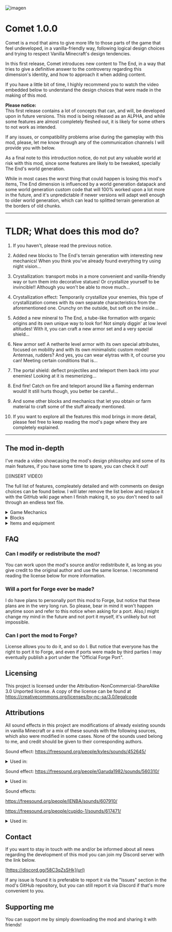 ![imagen](https://user-images.githubusercontent.com/75187144/214413931-eb104440-8357-4170-8c5d-40b5f6084eb4.png)
# Comet 1.0.0

Comet is a mod that aims to give more life to those parts of the game that feel undeveloped, in a vanilla-friendly way, following logical design choices and trying to respect Vanilla Minecraft's design tendencies.

In this first release, Comet introduces new content to The End, in a way that tries to give a definitive answer to the controversy regarding this dimension's identity, and how to approach it when adding content.

If you have a little bit of time, I highly recommend you to watch the video embedded below to understand the design choices that were made in the making of this mod.

**Please notice:**<br>
This first release contains a lot of concepts that can, and will, be developed upon in future versions. This mod is being released as an ALPHA, and while some features are almost completely fleshed out, it is likely for some others to not work as intended.

If any issues, or compatibility problems arise during the gameplay with this mod, please, let me know through any of the communication channels I will provide you with below.

As a final note to this introduction notice, do not put any valuable world at risk with this mod, since some features are likely to be tweaked, specially The End's world generation. 

While in most cases the worst thing that could happen is losing this mod's items, The End dimension is influenced by a world generation datapack and some world generation custom code that will 100% worked upon a lot more in the future, and it's unpredictable if newer versions will adapt well enough to older world generation, which can lead to splitted terrain generation at the borders of old chunks.

___

# TLDR; What does this mod do?

1. If you haven't, please read the previous notice.

2. Added new blocks to The End's terrain generation with interesting new mechanics!
When you think you've already found everything try using night vision…

3. Crystallization: transport mobs in a more convenient and vanilla-friendly way or turn them into decorative statues! Or crystallize yourself to be invincible!!
Although you won't be able to move much…

4. Crystallization effect: Temporarily crystallize your enemies, this type of crystallization comes with its own separate characteristics from the aforementioned one.
Crunchy on the outside, but soft on the inside…

5. Added a new mineral to The End, a tube-like formation with organic origins and its own unique way to look for! Not simply diggin' at low level altitudes! 
With it, you can craft a new armor set and a very special shield…

6. New armor set! A netherite level armor with its own special attributes, focused on mobility and with its own minimalistic custom model! Antennas, rudders? And yes, you can wear elytras with it, of course you can! 
Meeting certain conditions that is…

7. The portal shield: deflect projectiles and teleport them back into your enemies! 
Looking at it is mesmerizing…

8. End fire! Catch on fire and teleport around like a flaming enderman would!
It still hurts though, you better be careful…

9. And some other blocks and mechanics that let you obtain or farm material to craft some  of the stuff already mentioned.

10. If you want to explore all the features this mod brings in more detail, please feel free to keep reading the mod's page where they are completely explained.

___

## The mod in-depth
I've made a video showcasing the mod's design philosohpy and some of its main features, if you have some time to spare, you can check it out!

[](INSERT VIDEO)

The full list of features, compleately detailed and with comments on design choices can be found below.
I will later remove the list below and replace it with the GitHub wiki page when I finish making it, so you don't need to sail through an endless text file.

<details>
  <summary>Game Mechanics</summary>
  
  ## Crystallization
Crystallization is the shining star of this first Comet update. This game mechanic allows you to do many things, but before I start explaining it, you must know that there are two types of crystallization: crystallization by a block, and crystallization by status effect. Let's begin by explaining the former.

### Crystallization by a block.

![imagen](https://user-images.githubusercontent.com/75187144/214414041-1ddc3a11-bd06-4142-841f-6b0113b36002.png)

**Design choices**

The End dimension, like any other part of a well thought out game, works around its own specific theme in the gameplay's lifecycle, in this particular case that theme is transport.

And we shouldn't be much surprised, the characteristic ability of endermen is to teleport around! Back in the 1.9 update we saw this thematic developed upon more, with the introduction of elytras which made player transport a lot more convenient, and shulker boxes which made item transport a lot more efficient too.

With crystallization I aimed to make mob transport a lot less tricky, a more vanilla way of making the classical 'golden lassos'. While staying within the thematic of The End and the unifying force (or block) that I introduced with this mod: End Medium, which we will explore later.

**Game Mechanics**

Crystallization by a block occurs when a mob gets in contact with an End Medium block, or an End Medium Layer block; said mob will begin to turn purple and players will also get a screen overlay effect similar to the one powder snow gives.

<ins>**_Crystallizing mobs_**</ins>

When the entity finishes turning purple it will successfully crystallize, turning into a block known as a Crystallized Creature block. This block can be gathered with any tool or your bare hand, and can be placed anywhere in the ground as long as the block has a hitbox in its center (i.e: fences, walls; but not a cauldron or a composter).

![imagen](https://user-images.githubusercontent.com/75187144/214415298-888ddc35-2433-4c4b-83b3-197fe1618199.png)

You can de-crystallize an entity by placing water inside of the crystallized creature block which can be waterlogged. Name, status effects, villager trades, collar color, and any data that is stored in an entity's NBT tag is preserved. The entity that got crystallized and then released back is in fact the same one, so much so that their UUID is kept and duping the block and releasing two copies of the same entity makes the new copy disappear because Minecraft itself doesn't allow two entities of the same UUID.

Bosses (Enderdragon and Wither), semi-bosses (Elder Guardian, Ravager, Warden) and Iron Golems cannot be crystallized, although I have plans to make them crystallizable in the future under certain circumstances, like last-hitting them with a special weapon.

Crystallized creature blocks have a crystal base that can be removed by right-clicking them with a pickaxe, this will give you a 'cleaner' version of your crystallized mob, but if what you want is a decorative statue, you can go a step further.

![imagen](https://user-images.githubusercontent.com/75187144/214413522-82e03d2e-cc02-4022-bcdf-d145fe701367.png)

With a crystallized creature block and four amethyst shards you can craft a Creature Statue, a block that will permanently seal the crystallized mob, and remove the crystallized overlay off it, leaving what looks like the regular version of the mob. You can then, if you want, right click it with quartz to turn it into a quartz statue, or remove the quartz by right-clicking it with a pickaxe if you weren't convinced by the finishing touch. I'll make more materials for statues in the future.

End mobs are naturally immune to crystallization by regular means, but they can still get crystallized.

<ins>**_Crystallizing players_**</ins>

![imagen](https://user-images.githubusercontent.com/75187144/214416828-1c0d497c-fa31-49c7-8729-973522a1398c.png)

When players crystallize they don't turn into blocks, instead, they become unmovable, un-pushable and invulnerable, almost like a block. In this state the player is theoretically invincible, they cannot be hit, their health doesn't lower, their food bar won't deplete and their status effects' timers will freeze in place; these three things are all respectively indicated in a graphic manner by: 

- Displaying their body with a crystallized texture → unhittable. 
- Turning their hearts into heart-shaped crystals → health modification and status effects won't apply.
- Crystallizing their food bar → indicates that natural regeneration won't apply.

These indications will make more sense once we review the other type of crystallization.

If the player moves, tries to use an item, or tries to attack they will break out of the crystallized state, so this is more of a 'preservation' mechanic that could be useful for AFK-ing, but has potential for other uses.

Bear in mind that crystallization is not instant and won't begin on an entity that has recently received damage, so it can't be used to cheat death, at least not with this method…

### Crystallization by status effect.

![imagen](https://user-images.githubusercontent.com/75187144/214418471-39f8951c-9d52-4fe9-8a4d-4ad0801bcab4.png)

**Design choices**

Crystallization potions are designed with PvP in mind, although they can be useful in PvE too; they act as a 'stun' or a 'timeout', but not just that, since they can be very lethal or save your life if used properly, because the type of crystallization they apply is slightly different from the one we just saw.

**Mechanics**

Crystallization potions can be brewed with a Bottle of Concentrated End Medium, a material that is showcased ahead in the items section.

These potions will crystallize a player or an entity (without turning it into a block) for a brief period of time: 

- 8 seconds for regular and splash potions and 16 seconds for long duration regular and splash potions.
- 2 seconds for regular lingering potions and 4 seconds for long duration lingering potions.
- 1 second for regular tipped arrows and 2 seconds for long duration tipped arrows.

Unlike with regular crystallization, moving or using an item won't release you from this state, and actions like attacking, placing a block or using an item will just not work, the only thing you can do is drop items, pick up nearby items or move items inside your inventory.

When crystallized by this status effect, your health bar won't appear as crystallized, this means that, while your body and food bar are crystallized; indicating that you won't be affected by external sources of damage nor you can regenerate your health naturally, you will be affected by status effects, that will tick while you are crystallized by this effect.

This can be used both in an offensive and a defensive way:

Offensively, you could poison a player and then crystallize them, they will have to tank that damage since they won't be able to do anything for as long as the crystallized effect lasts.

Defensively, you can use a regeneration potion and then crystallize yourself, you can't regenerate health naturally, but that doesn't account for status effects, so no one will be able to harm you while you are healing inside your crystal shell.

Take into account that once you are crystallized you won't be able to receive any more status effects until you get de-crystallized, so think very well in which order you'll  use your potions.

<ins>Security measures</ins>

To avoid the spam of crystallization potions that could be very annoying for players and unbalanced for both PvP and PvE, any entity that was crystallized recently by a status effect won't be able to be crystallized again for a period of time equal to twice the maximum duration of the last source of crystallization; in the future a gamerule will probably be includen to further secure the spam of this effect.

The duration of the cooldown is regardless of the time that the actual effect lasted, which means that if you got hit by a 16 seconds crystallization potion but only got the effect for 5 seconds because you were not hit point-blank, you can't be crystallized by other players for 32 seconds. 
**Notice:** this cooldown mechanic doesn't apply if you are the one crystallizing yourself, but in case this leads to unbalance, the cooldown may apply to self-crystallization as well in the future.

![imagen](https://user-images.githubusercontent.com/75187144/214418825-6739572b-fdf6-424c-b69f-7147af6dae51.png)

For more balance purposes, mini bosses (Elder Guardians, Ravagers, Wardens) and Iron Golems, although they can be crystallized by a potion, its effect will last for only ⅓ of what is supposed to last and the full cooldown if the effect will still apply, so you can use a potion of crystallization to freeze a Warden for 4 seconds at maximum, but you better run fast the next 32…

The Ender Dragon and Wither bosses are immune to all status effects by default, and, by following these design principles they should be immune to the crystallization effect too, so no changes were made to these mobs.

Finally, for anti-exploit purposes, if a player is surrounded by lava or buried in blocks while it was crystallized, it will teleport to safety the moment it touches the lava (they still catch on fire), or the moment they begin to suffocate; it is not guaranteed if there is not enough room to find a teleport location though.

#### Known issues and what to expect in future versions

- Effect duration for potions can be tweaked in the future if it seems too long.
- Crystallized Allays won't appear as crystallized because they are rendered in a different way, expect this to be fixed in future versions.
- Some mobs may still play some movement animations when crystallized, this a very rare occurrence as I only saw it happen once, it is more common to see if they got crystallized by a potion though. I still have to investigate what causes this although I have some theories.
- When placing a crystallized creature duplicated in creative mode, all statues will rotate to the rotation of the last placed statue, since they all hold the same mob, this behavior, while not intended, doesn't do much harm since only affects creative mode and it can be avoided, but I may look into fixing it sometime.
- When releasing a crystallized creature duplicated in creative mode, the creature will instantly despawn if it has been already released and is still alive, since two entities with the same UUID cannot exist in the same world, this behavior is intended.

</details>
<details>
  <summary>Blocks</summary>
<details>
  <summary>End medium</summary>

### End medium

![imagen](https://user-images.githubusercontent.com/75187144/214419371-fe120f96-eb2c-4b7a-bfb3-26b379e0b8d3.png)

### Lore
This substance is an extremely dense liquid that forms crystals when it gets in contact with air, growing upwards and giving shape to large vertical crystal columns that take millions of years to form.

This substance is the base of life in The End, and just like end stone is the anti-cobblestone, end medium is the anti-water of this twisted and inverted, alien dimension.

The sides of this block are composed of dried out medium that has formed sharp vertical crystals while the top of the block remains partially exposed, pushing fresh medium to its surface from its insides.

### Design choices
Along with crystallization, End Medium is the main protagonist of this first release of Comet.

This block was designed with the idea in mind that it should be the equivalent to water in The End, like some sort of anti-water, much like end stone is anti-cobblestone; giving origin to all the shared properties that the living creatures of The End present though its own properties.

It's a polar opposite to its overworld equivalent, WITHOUT recurring to a simple 1:1 design by simply being "purple water" or "purple water that flows upwards", much like Striders were added accounting for the properties of unburnable boats, without recurring to repetitive, lazy or oversimplified design, that some mods added in the past through obsidian/iron and alike boats, in order to supply the need for a lava-based transport method.

### Mechanics

![imagen](https://user-images.githubusercontent.com/75187144/214419804-be94bd09-0d75-4882-b523-c8b1599ab5c2.png)

This block acts similarly to powder snow, since you can sink into it, but, since end medium is based on Non-Newtonian fluids, whenever an entity is moving with enough speed, it won't be able to sink into it, but if you stay still on top of it or sneak very slowly towards it, you will begin to very slowly sink on it.

This block generates layers of end medium on top of itself.

Whenever you are not moving on end medium you will begin to crystallize. If you move, take damage, or begin an action like attacking or using an item the crystal around you will shatter, interrupting the process, stay still and it will begin again.

All entities that get crystallized by it will be placed as a block replacing it, except players, who don't turn into blocks.

You can also set it on fire to produce End Fire.

This block also produces particles around it, very rarely, simulating upwards escaping fumes. A lot of blocks of end medium together will make this effect more apparent, giving a nice atmosphere to it.

Finally, your air meter depletes at the same rate as being underwater when inside this semi-solid, so watch out for that!

### Where to find it and how to gather it
End medium can be found anywhere across the outer End Islands, forming tall clusters of columns called "Vertical Lakes" or "Vertical Puddles".

It can be gathered with a shovel, it's a bit hard to mine, since it is a viscous material.

### Known issues and what to expect in future versions
- Right now, vertical lakes use the same generation algorithm as basalt columns from basalt deltas; it will be changed in the future to give them their own unique shape.

- Running while jumping over large surfaces of end medium in survival mode causes jittering player movement since the server will try to reposition them. I am well aware of this problem which appears to have something to do with synchronization. It is minor, but I've been struggling to fix it since I cannot spot the origin of this problem, expect it to be fixed in future versions.

</details>

<details>
  <summary>End medium layer</summary>
  
### End medium layer

![imagen](https://user-images.githubusercontent.com/75187144/214421399-c193c5ef-0f1e-40b1-a867-1ab09359d5c7.png)

### Lore
End medium sometimes releases a thin layer of substance on top of it, over thousands of years, it builds up, drying in the process, producing a new block of end medium on top, making vertical puddles grow.

These fresh layers of medium are more brittle than regular medium, but equally reactive.

### Design choices
Originally, end medium was going to be a solid block, and this layer would be a single-level fluid that would have the crystallization mechanics; midway through development I decided to change end medium to the way it is now and repurpose this layer as a you-don't-sink-in crystallization catalyst, in other words, staying on top of this block also crystallizes you, but you won't be shoved into a viscous block, also it is easier to renew than end medium itself, more on that later.

Lore-wise, these blocks build up and dry to form new medium, but I didn't want to make them do this in-game since vertical lakes would grow to the build limit if you stood enough time near them, breaking immersion a little and ruining the views of the landscape of The End; since vertical lakes are supposed to grow over millions of years, I decided not to include this mechanic, I am open to revisit it sometime though.

### Mechanics

![imagen](https://user-images.githubusercontent.com/75187144/214422164-edd793e9-a2ae-41c6-9f23-9742e9412d1c.png)

It will crystallize entities that are on top of it, replacing the block with the crystallized entity, unless it is a player.

### Where to find it and how to gather it
It can be found on top of end medium, which, after some time, generates end medium layers on top of itself.

To gather it, you require a silk touch shovel.

### Known issues and what to expect in future versions
There are no known issues regarding this block.
This block might get some more mechanics in the future.
</details>

<details>
  <summary>End fire</summary>
  
### End Fire

![imagen](https://user-images.githubusercontent.com/75187144/214423745-40862a51-d187-44dc-b6ce-696c148060e2.png)

### Lore
When dragons freely roamed The End's skies, it was common for them to gulp large amounts of end medium, this substance helped keep their scales hard and stiff and its digestion produced a very corrosive acid, so strong that it was compared with fire, it was known as dragon breath, when dragons still existed that is…

If someone were to simulate a dragon's digestion through a chemical process nowadays, it would definitely be combustion.

### Design choices
I always thought purple fire was very fitting for The End, I am not sure if purple fire is a common thing in End Mods, but I am going to assume it is; what I don't know if it's so common is the properties this fire has.

**As an additional note:**
When developing Comet, I decided to tamper a bit with the game's code and made Soul Fire render blue in the screen overlay and on entities set on fire by it, something that doesn't happen in vanilla Minecraft.

Another thing that doesn't happen in vanilla Minecraft is that, when you are set on fire by soul fire, you don't lose 1 heart per tick, you just lose half a heart, while, if you stay on top of soul fire you will lose 1 heart per tick; I changed so if you were set on fire BY soul fire, you will keep losing 1 heart until you are put out or you get set on fire by a different fire.

### Mechanics

![imagen](https://user-images.githubusercontent.com/75187144/214425467-c8406ae0-0e72-4ea8-aebe-a766ede7fba1.png)

When set on end fire, you will begin to teleport to a random nearby location every time you get damaged by the fire, similar to how an enderman teleports when it is set on fire.

When a recently de-crystallized entity touches lava, it will be set on End fire, teleporting it to safety, but receiving the fire's burn damage.

### Where to find it and how to gather it
You can get this block by setting End Medium on fire.

### Known issues and what to expect in future versions.
- While players usually render fire just fine, right now, many mobs render on blue fire when they are set on fire, I will make sure this is one of the first things that get fixed for the next release.
- The game overlay of fire may display a normal fire tick before displaying fire of a different color, I'll work to fix that too as soon as possible, as minor as it is, it's a bit annoying.
</details>

<details>
  <summary>Concentrated End medium</summary>
  
### Concentrated End Medium

![imagen](https://user-images.githubusercontent.com/75187144/214431911-0a7a247e-deea-4b6e-b595-511e86bd31cc.png)

### Lore
This substance is pure end medium, or more like adulterated end medium; so strong that creatures that are usually immune to the crystallization effect of end medium will be affected by this substance; being pure end medium though, it dries out very quickly, oxidizing within seconds and turning into regular end medium.

### Design choices
Concentrated end medium solved a lot of issues I had during the development of this mod: it made it possible to have a way to crystallize end creatures, which are immune to regular end medium, it served as the ingredient for crystallization potions that for a long time I wasn't sure what it was going to be, and gave a purpose to a farming mechanic explained ahead at the Endbrite Tube block entry, among other uses it will serve for in the future.

### Mechanics
If an entity enters in contact with this block it will get instantly crystallized.

End mobs, which are immune to crystallization by touching regular end medium can get crystallized by concentrated end medium.

When placed on the ground, it will dry out after some time turning into regular end medium.

When several blocks of concentrated end medium are placed on top of another, it will dry out in layers, the lowermost layers will dry out first, respecting the lore of the crystals that slowly grow by squirting liquid that dries out on its uppermost surface.

The heat given off by a froglight can interrupt this drying process, so if a concentrated end medium block is next to a froglight, and another concentrated end medium block is placed on top to the heated block none of the two will dry out, this can be repeated ad-infinitum. 

You still cannot crystallize bosses or semi-bosses with this block.

### Where to find it and how to gather it
Concentrated end medium can be obtained through farming or by picking it up from a block that can sometimes generate beneath special chorus plants, this is done using buckets.

### Known issues and what to expect in future versions.
- No issues so far with this block.
</details>

<details>
  <summary>End Drenchstone</summary>
  
### End Drenchstone

![imagen](https://user-images.githubusercontent.com/75187144/214432240-d3ad35cd-e77f-4e23-8f70-9e40973bf568.png)

### Lore
When a chorus plant roots grow far enough into end stone, it is not uncommon to find this type of rock around them, with hollow cavities once occupied by roots that decayed long ago.
Design choices
Drenchstones are a family of blocks introduced by Comet, they were initially planned for a different release, but since the already planned expansions for Comet are interconnected, I had to work on these earlier.

There are three types of drenchstones: overworld drenchstone, nether drenchstone and end drenchstone.

While the first two can only be found in the creative inventory since they are not finished yet, end drenchstone is finished, and can be found in The End. 

Its mechanics keep building upon the already established theme: The End's place in the game's progression is the facilitation of transport.

### Mechanics

![imagen](https://user-images.githubusercontent.com/75187144/214432384-3117359c-d892-4df1-9268-5c396d491188.png)

End drenchstone allows you to easily transport fluids, you can fill this stone with a single bucket of water, lava, or concentrated end medium. If you right click it with an empty bucket, you can pick back the fluid it stores, you can also mine this block while it holds a fluid and stack it up to 64 blocks, so you can carry in a single slot way more than just a bucket of fluid.

This block will also automatically store any fluid adjacent to it if said fluid block is a source block; removing that block in the process.

### Where to find it and how to gather it
Some chorus plants have roots that pierce the outer End Island they inhabit down to their very bottom, around these roots you will find end drenchstone blocks, usually filled with concentrated end medium.

### Known issues and what to expect in future versions.
- It is possible to dupe fluids under certain conditions, this bug is set in high priority for fixing next release.
- I've tried making it store modded fluids but it didn't work out very well, in the very far future I might revisit the idea.
</details>

<details>
  <summary>Rooted End Stone</summary>

### Rooted End Stone

![imagen](https://user-images.githubusercontent.com/75187144/214433189-7485e192-9038-4252-967b-3631fe128574.png)

### Lore
Chorus Plants not only grow tall, but they grow deep too, some plants in particular have roots that go as deep as the island they inhabit can provide, and they are a key factor for the formation of Endbrite Tubes, which is a supermaterial comparable to the legendary netherite.

### Design choices
I wanted to build this mod around the fact that The End has an ecosystem, an alien one, but an ecosystem regardless. Chorus plants are very important for this ecosystem since they are the base for The End's food chain much like real plants are in the real world. 

They provide a source of food for endermen - if we follow commonly accepted theories about the evolution of end life - and are likely the ones that gather end medium from the crevices of the raw end stone into their roots and, therefore, into end drenchstone.

These roots, when in contact with the concentrated end medium that they naturally gather, they get overstimulated and begin to work harder in their duty, not only that but they inevitably drip excess medium below them, making the formation of endbrite tubes theoretically possible.

### Mechanics

![imagen](https://user-images.githubusercontent.com/75187144/214433282-23b8f65e-c30b-4a9a-b3bd-c7227eb16055.png)

Rooted end stone blocks will get overstimulated when they are adjacent to end drenchstone that holds concentrated end medium inside, these blocks then can be used to gather more concentrated end medium with the use of endbrite tubes.

### Where to find it and how to gather it
Some chorus plants have roots that pierce their host End Island down to their very bottom; those roots are inside these blocks.

### Known issues and what to expect in future versions.
- The texture for fresh/overstimulated rooted end stone is not its definitive version.
</details>

<details>
  <summary>Thorny roots</summary>

### Thorny roots

![imagen](https://user-images.githubusercontent.com/75187144/214433353-442febd6-bd2c-4c9e-8e3d-60f75125347f.png)

### Lore
Thorny roots are a kind of root that hangs from below the outer End Islands, and, contrary to popular belief, they don't belong to chorus plants but to a yet to identify plant-like organism that inhabits the islands.

These roots grow thorns or spikes as a way to defend themselves from potential predators, these spikes are very bright and emit light as a warning signal to not touch them.

The way these plants have developed their defense mechanism is very peculiar. When touched, their thorns, which are made out of a material very similar to thin glass, will break and inject venom into their victims, but that's not just it, they do it in a very unique manner. 

Thorny roots do not produce their own venom, instead, they steal harming substances from animals and other creatures across dimensions by teleporting them and then teleports them directly into their victims bloodstream rather than injecting them with a stinger.

### Design choices
I wanted endbrite tubes to be gathered in a different way from other ores, these roots not only provide decoration and more life to those unexplored corners of The End, but also make the hunt for this precious material much harder.

They also serve as a support for placing blocks when the player spots endbrite tubes when flying with an elytra.

### Mechanics

![imagen](https://user-images.githubusercontent.com/75187144/214433521-a9ef385c-f51e-4ff6-88b5-318ba5562b1a.png)

These roots act like vines, they are climbable and they grow with time, their spikes emit light just like glow berries do, but unlike glow berries, these grow back after a while when broken.

When an entity touches them, a random malicious status effect will be applied to them; the most likely to be applied are Poison and Wither, but if you are lucky you might just get poisoned with Hunger; and if you are very unlucky, there is a small chance you can get the Blindness effect, and trust me, that is the worst thing you can get when flying with elytra just above the void looking for Endbrite Tubes.

### Where to find it and how to gather it
They grow below the outer End Islands, when broken they might drop their block item.

### Known issues and what to expect in future versions.
- No issues nor planned features for this block so far.
</details>

<details>
  <summary>Endbrite tube</summary>

### Endbrite tube

![imagen](https://user-images.githubusercontent.com/75187144/214433926-84d33d66-4b31-4749-b396-bad42603b76c.png)

### Lore
When end medium drips from rooted endstone over the Thorny Roots it may have below, it begins to crystallize them, these roots serve as a support for the emerging endbrite tubes, structures that form over very long periods of time and are shaped like tubes that grow one next to the other, 'older' tubes are longer that 'younger' tubes, since they've been growing ever since they first 'sprouted'. 

This material is of a very durable nature due to its grid-like molecular structure made of even smaller tubes 'glued' together. Due to its majorly hollow composition it is also very lightweight.

A real life example of a material like this would be Aerogel, but it is also based on carbon nanotubes.
Design choices
When making the 'netherite equivalent' of a mineral in The End, I wanted to make it in its own unique way, not just recoloring ancient debris to purple and stamping a sticker with the word "Enderite'' written on it.

This block consists of tubes, similar to sea pickles or candles, they can be stacked together, but hanging from a ceiling, up to 7 times on the same block.

In order to find it, you will have to fly beneath The End's outer islands, and look for it in a forest of very venomous thorny roots. This makes it differentiate itself a little from the whole "just dig very deep and find it" trope. Since this time it will be always exposed to air and the struggle of gathering it comes from finding it in a forest of poisonous, spiky, vine-like roots and getting to it without falling into the void.

I also made their dripping mechanic, only able to happen at The End, and below a certain altitude. This is to decentralize the farming of concentrated end medium, a design philosophy trend that Minecraft started with monster spawners and has revisited with budding amethyst blocks and that I really like.

### Mechanics

![imagen](https://user-images.githubusercontent.com/75187144/214434078-482a5c11-64ef-4e2f-a09f-ee331209f988.png)

If endbrite tubes are placed below Y=25 in The End, they will start to drip some liquid, if you place these tubes beneath a fresh rooted end stone block - which is a dry rooted end stone block next to an end drenchstone filled with concentrated end medium - it will drip even more, and this time, you can put a cauldron below the tubes to gather concentrated end medium.

### Where to find it and how to gather it
It can be found below the outer End Islands, between all the thorny roots that grow there, it is a bit rare to find, but not too rare.

In order to obtain the block itself, you need a silk touch diamond or above pickaxe, an easier way to obtain the block itself is to break the block that it latches into.

If you use a diamond or above pickaxe without silk touch to mine it, you will obtain endbrite shards, required for crafting endbrite gear.

Using fortune can give you more endbrite shards.
### Known issues and what to expect in future versions
- Dripping particles sometimes get stuck inside the block itself, this is because the particles the block uses are the same particles that the crying obsidian block uses; in future versions, endbrite tubes will use their own custom particles.
- I may make players unable to pick up endbrite tubes by breaking the block that supports them, but I have to give it some thought.
- I may change the name of the block since technically 'Endbrite' is the alloy that forms when this material and iron combine.
</details>

<details>
  <summary>End iron ore</summary>

### End Iron Ore

![imagen](https://user-images.githubusercontent.com/75187144/214434348-3834a1e7-a16c-4d07-85bd-920c1bd6d053.png)

### Lore
Iron hides within the stone of these floating islands, but it is not visible to the naked eye. Life from this place sees their home world from a different point of view quite literally since their eyes are very different, they can see this iron, but we cannot, if only there was a way to see it...
Design choices
Very simple: The Nether has a lot of gold in it, a material that is essential for crafting the netherite alloy. Then The End will have a lot of iron, essential for the crafting of Endbrite, an equivalent to netherite.

Not only that but iron is a very used material in crafting and it is very useful to have a large source of this material available at the late-game. While the Caves and Cliffs update made iron appear in larger quantities in the overworld thanks to the introduction of ore veins, I believe that for those late-game players like me who don't really like building Iron Farms that much, no matter how simple they are, it may not be that bad of idea that there could be a big source of iron in the place only late game players really visit.

Also, The End is very reminiscent of an asteroid field, I always believed that it was in fact some sort of broken world or asteroid field where life managed sprout or carry on, and asteroids are known to be oftenly composed of a lot of metals including iron, so I projected that little scientific fact into the more fantasy-like world of Minecraft and made end iron ore very common in these islands.

### Mechanics

![imagen](https://user-images.githubusercontent.com/75187144/214435240-bf1d103c-000d-48dd-9d7a-7d946a8b979f.png)

End iron ore looks exactly like end stone, unless you have the Night Vision status effect on, in that case, end iron ore will show pink spots that reveal its position and ferrous composition.

### Where to find it and how to gather it
On the surface and inside the outer End Islands, you can mine it with the same pickaxes you can mine regular iron ore: stone or above.

### Known issues and what to expect in future versions
- This block is a block entity, like a chest or a furnace, it needs to be one in order to be able to display its pink spots when the player is under the effects of night vision, its high presence makes the world just a tiny bit more laggy, since I want to increment the amount of appearance of this ore I will be working on optimizing it, I already have some plans. Still it shouldn't impact performance that much right now.
- The shape of the veins that they form will change in the future.
</details>

<details>
  <summary>Chorus humus</summary>
  
### Chorus Humus

![imagen](https://user-images.githubusercontent.com/75187144/214435456-d9fd9692-78d0-4c22-afb8-f6cb6c543564.png)

### Lore
Chorus Flower petals that fall from their plants build up in the ground to form this podzol-like humus, it comes in fresh and dryed out versions.

### Design choices
Right now it only serves a decorative purpose and it will worked upon a lot in the future since I personally don't like soils like grass, podzol or mycelium being present in The End, but I still think there is a place for it and I've got quite a lot of mechanics planned for it.

### Mechanics
Chorus plants can be planted on them, and, for now, they only generate in them, although that will probably be reverted back to how they usually generate.

### Where to find it and how to gather it
Anywhere on the surface of the End Highlands biome (the center of The End's outer Islands).

### Known issues and what to expect in future versions
- A lot of changes are expected for this block in the future.
</details>
</details>

<details>
  <summary>Items and equipment</summary>
  
  <details>
  <summary>Endbrite shard</summary>

### Endbrite shard

![imagen](https://user-images.githubusercontent.com/75187144/214435798-124c27b2-d70a-4a13-aeb9-0c39dab3e3cd.png)
 
### Lore
These shards are smaller pieces of endbrite tubes and can be used to craft stuff with.
Design choices
They are the prior step to netherite scrap if we want to compare them with netherite. 

I have yet to make some decisions on the crafting flow of endbrite ingots, either this item or endbrite fibers may be removed in the future if I don't find a better use for any of the two beyond 'you need this to craft this other thing'.

I wanted endbrite ingots to have the same crafting flow as netherite ingots, since both are 'dimensional alloys' (more on that concept in the endbrite ingot's entry) I want them to have some things in common, one of them being the crafting process, but I highly dislike having items with no purpose other than crafting one thing, so I'll either find additional purpose for them or remove them altogether.

I decided to add them in the first place because I wanted the player to be able to use fortune with endbrite tubes without them being able to dupe them and placing them back infinitely.

### Mechanics
They can be smelt into endbrite fibers, required in the crafting of endbrite ingots.

### Where to find it and how to gather it
You can get them by mining endbrite tubes without silk touch, with a diamond or above pickaxe. You can get more per tube mined using fortune.

### Known issues and what to expect in future versions
- I may remove this item or endbrite fibers, but I might as well not if I find good uses for both of them.
  </details>
  
  <details>
  <summary>Endbrite fibers</summary>
### Endbrite fibers

![imagen](https://user-images.githubusercontent.com/75187144/214435991-398d2d0f-ad2f-48d6-b0a4-a6c79217cf38.png)

### Lore
When exposed to high temperatures, endbrite shards disassemble into very resistant fibers that form a fabric which can be used to forge endbrite ingots.

Since the resultant fabric is also very heat resistant, only the acidic breath of a dragon can make it melt and combine with iron to form endbrite ingots.

### Design choices
This is the equivalent to netherite scrap if we were to compare endbrite with netherite.

I decided to include dragon breath in the crafting recipe to further increase the value and the challenge of crafting the armor, it still shouldn't be too hard to craft it since you first face the dragon before going to the outer islands, it also gives more purpose to dragon's breath.

And also I liked the lore implications it had regarding being so resistant that only a dragon can melt it.

### Mechanics
    
![imagen](https://user-images.githubusercontent.com/75187144/214436158-30243082-a9c8-4cb4-87c8-3bee9783b094.png)
    
It is used to craft endbrite ingots with 4 iron ingots and 1 bottle of dragon breath in shapeless crafting.

It is also used in the smithing table to craft the portal shield.

### Where to find it and how to gather it
It is obtained by smelting an endbrite shard.

### Known issues and what to expect in future versions
- I may remove this item or endbrite shards, but I might as well not if I find good uses for both of them.
  </details>
  
  <details>
  <summary>Endbrite ingot</summary>
  
### Endbrite ingot
    
![imagen](https://user-images.githubusercontent.com/75187144/214436256-9a30f61b-6c67-4fc3-82df-8b3e96b07c3e.png)

### Lore
This dimensional alloy is the apex of supermaterials, at least regarding anything that can be found in The End dimension. Forged with the breath of a dragon it is not only durable, but it is also very lightweight.

### Design choices
Comet was originally going to be called Dimensional Alloys, a mod that came from the idea that, since netherite is an alloy of ancient debris and gold, there must be other of these "dimensional alloys" with the other metals: iron and copper.

Endbrite is The End's equivalent to netherite. 

It is NOT an upgrade from netherite, but a replacement to netherite, since I thought it would be more logical for dimensional alloys to be 'siblings' rather than 'descendants', and The End's difficulty is not much greater than The Nether's, if it is not even lower. 

I don't like the concept of power creeping the player with 'yet another upgrade to my armor/tools' if it is not really necessary. 

I thought it would be more natural for endbrite to be an equivalent to netherite, as well as for the Copper-based Dimensional Alloy that will come in future expansions, which will also be a replacement to netherite and not an upgrade.

I know this is a controversial take, but bear in mind that I am not against gear upgrades. I think gear upgrades have a place in the game, but their place would be in a moment further into the game's progression like a 'new super hard-late-game' dimension where a gear upgrade would be logical.

### Mechanics
It can be used in a smithing table with a diamond gear piece to upgrade it to endbrite.

### Where to find it and how to gather it
It can be crafted using 4 endbrite fibers, 4 iron ingots and 1 dragon's breath in shapeless crafting.

### Known issues and what to expect in future versions
- There are no issues found with this item so far.
- In the future you will be able to craft endbrite tools and weapons too.
  </details>
  
  <details>
  <summary>Endbrite Armor</summary>
### Endbrite Armor

![imagen](https://user-images.githubusercontent.com/75187144/214436640-ab45c2db-77d2-4b8d-bab7-b070980e59c4.png)

### Lore
This armor is made of the ultra-resistant, ultra-lightweight endbrite material, which provides a protection equivalent to netherite, while allowing you to run faster and even fly with it.

### Design choices
This whole mod began with this idea, of an amor equivalent to netherite in protection but that exchanged some of the attributes of netherite with other things.

It has a custom model, it is not just an armor reskin, the helmet has antennas and the chestplate and leggings have rudders, I kept the model minimalistic, not too moddy, reminiscent of vanilla.

### Mechanics
Endbrite armor provides the same level of protection as netherite armor, with the same durability.

Endbrite armor, instead of giving you knockback resistance, provides you with movement speed. Each piece gives you +5% of movement speed. A full set is equivalent to the Speed I status effect that can, of course, still be applied with the potion for further speed.

Endbrite armor, instead of being unburnable, lets you equip elytra and fly with it, ONLY if you are wearing the full set, otherwise, your elytra will split from the chestplate and be returned back to you.

To equip an elytra with the armor, put the full armor on and right click an elytra in your hand.

You can retrieve the combined elytra-chestplate item from your inventory, to split both items just equip it with a missing piece of the full set or put it on the crafting grid.

When you combine the items, their custom names, enchantments and NBTs WON'T be lost, the elytra-chestplate will keep the data of the chestplate and the elytra will keep its data when it splits from the chestplate.

### Where to find it and how to gather it
It can be crafted on a smithing table using endbrite ingots in diamond armor just like you would craft a netherite armor.

### Known issues and what to expect in future versions
- Elytra chestplate only uses the durability and enchantments of the chestplate, in the future I will probably make the enchantments of the elytra apply to the chestplate too and the durability of the elytra be independent of the chestplate.
  </details>
  
  <details>
  <summary>Portal Shield</summary>
### Portal Shield

![imagen](https://user-images.githubusercontent.com/75187144/214436730-fb090a17-5664-431e-895a-2178cfe2cb07.png)

### Lore
This shield holds the teleportation powers of The End.

### Design choices
I wanted to make a special shield that reflected arrows back like a mirror, then I got a better idea :)

### Mechanics    
Projectiles blocked with this shield will be teleported back to their owner, from a random point above, and around them.

If the thrower of the projectile is immune to their own projectile, or the thrower is not an entity, the projectile will be consumed by the shield and disappear.

### Where to find it and how to gather it

![imagen](https://user-images.githubusercontent.com/75187144/214436859-01491cbb-f3db-416a-9b36-66e961e36fd0.png)
    
It can be crafted with endbrite fibers and a shield on the smithing table.

### Known issues and what to expect in future versions
- I've planned to give more cool visual and sound effects to the shield. I am still not satisfied with it.
- I might make the shield reflect projectiles like Blaze Fireballs as snowballs to harm them instead of just making them disappear.

  </details>
  
  <details>
  <summary>Concentrated End Medium Bottle and Crystallization Potions</summary>
### Concentrated End Medium Bottle and Crystallization Potions

![imagen](https://user-images.githubusercontent.com/75187144/214437136-330e4c36-f39e-4af9-aeb2-c27480ebe958.png)

### Mechanics
    
![imagen](https://user-images.githubusercontent.com/75187144/214437273-6ab3ab78-4c86-4b40-866c-1e5a12487495.png)

Concentrated End Medium Bottles can be obtained from a cauldron filled with concentrated end medium, that can be obtained by placing a bucket of concentrated end medium in a cauldron or by letting an endbrite tube drip over a cauldron under the right circumstances and then retrieving the product.

This bottle of concentrated end medium can be used to brew crystallization potions mixing it with an awkward potion. You can make the effect longer with redstone, and make splash, lingering potions and tipped arrows with it.

### Known issues and what to expect in future versions
- There are no issues regarding these items so far.
  </details>
</details>


## FAQ
### Can I modify or redistribute the mod?
You can work upon the mod's source and/or redistribute it, as long as you give credit to the original author and use the same license. I recommend reading the license below for more information.

### Will a port for Forge ever be made?
I do have plans to personally port this mod to Forge, but notice that these plans are in the very long run. So please, bear in mind it won't happen anytime soon and refer to this notice when asking for a port.
Also,I might change my mind in the future and not port it myself, it's unlikely but not impossible.

### Can I port the mod to Forge?
License allows you to do it, and so do I. But notice that everyone has the right to port it to Forge, and even if ports were made by third parties I may eventually publish a port under the "Official Forge Port".

## Licensing
This project is licensed under the Attribution-NonCommercial-ShareAlike 3.0 Unported license. A copy of the license can be found at https://creativecommons.org/licenses/by-nc-sa/3.0/legalcode

## Attributions
All sound effects in this project are modifications of already existing sounds in vanilla Minecraft or a mix of these sounds with the following sources, which also were modified in some cases. None of the sounds used belong to me, and credit should be given to their corresponding authors.

Sound effect:
https://freesound.org/people/kyles/sounds/452645/

<details>
  <summary>Used in:</summary>
  
  - crystallization_grows.ogg
  - concentrated_end_medium_bottle_empty_1.ogg
  - concentrated_end_medium_bottle_empty_2.ogg
  - concentrated_end_medium_bottle_fill_1.ogg
  - concentrated_end_medium_bottle_fill_2.ogg
  - concentrated_end_medium_bucket.ogg
  - concentrated_end_medium_bucket_empty_1.ogg
  - concentrated_end_medium_bucket_empty_2.ogg
  - concentrated_end_medium_bucket_fill_1.ogg
  - concentrated_end_medium_bucket_fill_2.ogg
</details>


Sound effect:
https://freesound.org/people/Garuda1982/sounds/560310/

<details>
  <summary>Used in:</summary>
  
  - creature_statue_scrap_1.ogg
  - creature_statue_scrap_2.ogg
  - creature_statue_scrap_3.ogg
</details>

Sound effects:

https://freesound.org/people/IENBA/sounds/607910/

https://freesound.org/people/cupido-1/sounds/617471/

<details>
  <summary>Used in:</summary>
  
  - thorned_roots_break_1.ogg
  - thorned_roots_break_2.ogg
  - thorned_roots_break_3.ogg
  - thorned_roots_break_4.ogg
</details>

## Contact
If you want to stay in touch with me and/or be informed about all news regarding the development of this mod you can join my Discord server with the link below.

[https://discord.gg/58C3qZsSHk](url)

If any issue is found it is preferable to report it via the "Issues" section in the mod's GitHub repository, but you can still report it via Discord if that's more convenient to you.

## Supporting me
You can support me by simply downloading the mod and sharing it with friends!
